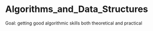 # Algorithms_and_Data_Structures
Goal: getting good algorithmic skills both theoretical and practical


